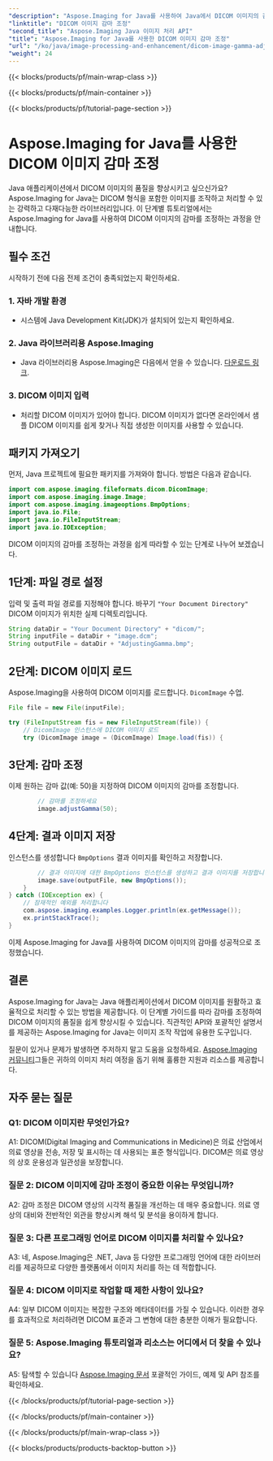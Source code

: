 ```yaml
---
"description": "Aspose.Imaging for Java를 사용하여 Java에서 DICOM 이미지의 감마를 조정하는 방법을 알아보세요. 간단한 단계로 의료 영상 품질을 향상시키세요."
"linktitle": "DICOM 이미지 감마 조정"
"second_title": "Aspose.Imaging Java 이미지 처리 API"
"title": "Aspose.Imaging for Java를 사용한 DICOM 이미지 감마 조정"
"url": "/ko/java/image-processing-and-enhancement/dicom-image-gamma-adjustment/"
"weight": 24
---
```


{{< blocks/products/pf/main-wrap-class >}}

{{< blocks/products/pf/main-container >}}

{{< blocks/products/pf/tutorial-page-section >}}

# Aspose.Imaging for Java를 사용한 DICOM 이미지 감마 조정

Java 애플리케이션에서 DICOM 이미지의 품질을 향상시키고 싶으신가요? Aspose.Imaging for Java는 DICOM 형식을 포함한 이미지를 조작하고 처리할 수 있는 강력하고 다재다능한 라이브러리입니다. 이 단계별 튜토리얼에서는 Aspose.Imaging for Java를 사용하여 DICOM 이미지의 감마를 조정하는 과정을 안내합니다. 

## 필수 조건

시작하기 전에 다음 전제 조건이 충족되었는지 확인하세요.

### 1. 자바 개발 환경
- 시스템에 Java Development Kit(JDK)가 설치되어 있는지 확인하세요.

### 2. Java 라이브러리용 Aspose.Imaging
- Java 라이브러리용 Aspose.Imaging은 다음에서 얻을 수 있습니다. [다운로드 링크](https://releases.aspose.com/imaging/java/).

### 3. DICOM 이미지 입력
- 처리할 DICOM 이미지가 있어야 합니다. DICOM 이미지가 없다면 온라인에서 샘플 DICOM 이미지를 쉽게 찾거나 직접 생성한 이미지를 사용할 수 있습니다.

## 패키지 가져오기

먼저, Java 프로젝트에 필요한 패키지를 가져와야 합니다. 방법은 다음과 같습니다.

```java
import com.aspose.imaging.fileformats.dicom.DicomImage;
import com.aspose.imaging.image.Image;
import com.aspose.imaging.imageoptions.BmpOptions;
import java.io.File;
import java.io.FileInputStream;
import java.io.IOException;
```

DICOM 이미지의 감마를 조정하는 과정을 쉽게 따라할 수 있는 단계로 나누어 보겠습니다.

## 1단계: 파일 경로 설정

입력 및 출력 파일 경로를 지정해야 합니다. 바꾸기 `"Your Document Directory"` DICOM 이미지가 위치한 실제 디렉토리입니다.

```java
String dataDir = "Your Document Directory" + "dicom/";
String inputFile = dataDir + "image.dcm";
String outputFile = dataDir + "AdjustingGamma.bmp";
```

## 2단계: DICOM 이미지 로드

Aspose.Imaging을 사용하여 DICOM 이미지를 로드합니다. `DicomImage` 수업.

```java
File file = new File(inputFile);

try (FileInputStream fis = new FileInputStream(file)) {
    // DicomImage 인스턴스에 DICOM 이미지 로드
    try (DicomImage image = (DicomImage) Image.load(fis)) {
```

## 3단계: 감마 조정

이제 원하는 감마 값(예: 50)을 지정하여 DICOM 이미지의 감마를 조정합니다.

```java
        // 감마를 조정하세요
        image.adjustGamma(50);
```

## 4단계: 결과 이미지 저장

인스턴스를 생성합니다 `BmpOptions` 결과 이미지를 확인하고 저장합니다.

```java
        // 결과 이미지에 대한 BmpOptions 인스턴스를 생성하고 결과 이미지를 저장합니다.
        image.save(outputFile, new BmpOptions());
    }
} catch (IOException ex) {
    // 잠재적인 예외를 처리합니다
    com.aspose.imaging.examples.Logger.println(ex.getMessage());
    ex.printStackTrace();
}
```

이제 Aspose.Imaging for Java를 사용하여 DICOM 이미지의 감마를 성공적으로 조정했습니다.

## 결론

Aspose.Imaging for Java는 Java 애플리케이션에서 DICOM 이미지를 원활하고 효율적으로 처리할 수 있는 방법을 제공합니다. 이 단계별 가이드를 따라 감마를 조정하여 DICOM 이미지의 품질을 쉽게 향상시킬 수 있습니다. 직관적인 API와 포괄적인 설명서를 제공하는 Aspose.Imaging for Java는 이미지 조작 작업에 유용한 도구입니다.

질문이 있거나 문제가 발생하면 주저하지 말고 도움을 요청하세요. [Aspose.Imaging 커뮤니티](https://forum.aspose.com/)그들은 귀하의 이미지 처리 여정을 돕기 위해 훌륭한 지원과 리소스를 제공합니다.

## 자주 묻는 질문

### Q1: DICOM 이미지란 무엇인가요?

A1: DICOM(Digital Imaging and Communications in Medicine)은 의료 산업에서 의료 영상을 전송, 저장 및 표시하는 데 사용되는 표준 형식입니다. DICOM은 의료 영상의 상호 운용성과 일관성을 보장합니다.

### 질문 2: DICOM 이미지에 감마 조정이 중요한 이유는 무엇입니까?

A2: 감마 조정은 DICOM 영상의 시각적 품질을 개선하는 데 매우 중요합니다. 의료 영상의 대비와 전반적인 외관을 향상시켜 해석 및 분석을 용이하게 합니다.

### 질문 3: 다른 프로그래밍 언어로 DICOM 이미지를 처리할 수 있나요?

A3: 네, Aspose.Imaging은 .NET, Java 등 다양한 프로그래밍 언어에 대한 라이브러리를 제공하므로 다양한 플랫폼에서 이미지 처리를 하는 데 적합합니다.

### 질문 4: DICOM 이미지로 작업할 때 제한 사항이 있나요?

A4: 일부 DICOM 이미지는 복잡한 구조와 메타데이터를 가질 수 있습니다. 이러한 경우를 효과적으로 처리하려면 DICOM 표준과 그 변형에 대한 충분한 이해가 필요합니다.

### 질문 5: Aspose.Imaging 튜토리얼과 리소스는 어디에서 더 찾을 수 있나요?

A5: 탐색할 수 있습니다 [Aspose.Imaging 문서](https://reference.aspose.com/imaging/java/) 포괄적인 가이드, 예제 및 API 참조를 확인하세요.

{{< /blocks/products/pf/tutorial-page-section >}}

{{< /blocks/products/pf/main-container >}}

{{< /blocks/products/pf/main-wrap-class >}}

{{< blocks/products/products-backtop-button >}}